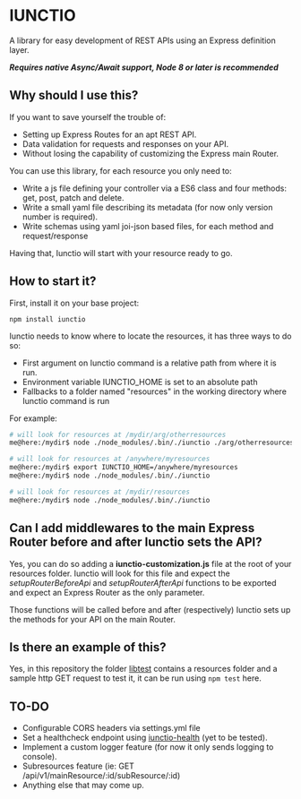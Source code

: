 # IUNCTIO
A library for easy development of REST APIs using an Express definition layer.

***Requires native Async/Await support, Node 8 or later is recommended***

## Why should I use this?
If you want to save yourself the trouble of:
- Setting up Express Routes for an apt REST API.
- Data validation for requests and responses on your API.
- Without losing the capability of customizing the Express main Router.

You can use this library, for each resource you only need to:

- Write a js file defining your controller via a ES6 class and four methods: get, post, patch and delete.
- Write a small yaml file describing its metadata (for now only version number is required).
- Write schemas using yaml joi-json based files, for each method and request/response

Having that, Iunctio will start with your resource ready to go.

## How to start it?
First, install it on your base project:

```
npm install iunctio
```

Iunctio needs to know where to locate the resources, it has three ways to do so:

- First argument on Iunctio command is a relative path from where it is run.
- Environment variable IUNCTIO_HOME is set to an absolute path
- Fallbacks to a folder named "resources" in the working directory where Iunctio command is run

For example:

```bash
# will look for resources at /mydir/arg/otherresources
me@here:/mydir$ node ./node_modules/.bin/./iunctio ./arg/otherresources

# will look for resources at /anywhere/myresources
me@here:/mydir$ export IUNCTIO_HOME=/anywhere/myresources
me@here:/mydir$ node ./node_modules/.bin/./iunctio

# will look for resources at /mydir/resources
me@here:/mydir$ node ./node_modules/.bin/./iunctio
```

## Can I add middlewares to the main Express Router before and after Iunctio sets the API?
Yes, you can do so adding a **iunctio-customization.js** file at the root of your resources folder. Iunctio will look for this file and expect the *setupRouterBeforeApi* and *setupRouterAfterApi* functions to be exported and expect an Express Router as the only parameter.

Those functions will be called before and after (respectively) Iunctio sets up the methods for your API on the main Router.

## Is there an example of this?
Yes, in this repository the folder [libtest](libtest) contains a resources folder and a sample http GET request to test it, it can be run using `npm test` here.

## TO-DO

- Configurable CORS headers via settings.yml file
- Set a healthcheck endpoint using [iunctio-health](https://github.com/arthmoeros/iunctio-health) (yet to be tested).
- Implement a custom logger feature (for now it only sends logging to console).
- Subresources feature (ie: GET /api/v1/mainResource/:id/subResource/:id)
- Anything else that may come up.
